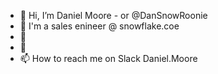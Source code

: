 - 👋 Hi, I’m Daniel Moore - or @DanSnowRoonie
- 👀 I'm a sales enineer @ snowflake.coe
- 🌱 
- 💞️ 
- 📫 How to reach me on Slack Daniel.Moore

<!---
DanSnowRoonie/DanSnowRoonie is a ✨ special ✨ repository because its `README.md` (this file) appears on your GitHub profile.
You can click the Preview link to take a look at your changes.
--->
